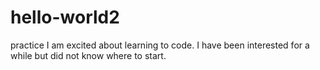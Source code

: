 # hello-world2
practice
I am excited about learning to code. I have been interested for a while but did not know where to start.
